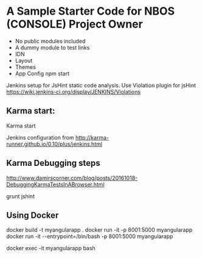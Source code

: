 # A Sample Starter Code for NBOS (CONSOLE) Project Owner
* No public modules included
* A dummy module to test links
* IDN
* Layout
* Themes
* App Config
npm start

Jenkins setup for JsHint static code analysis.
Use Violation plugin for jsHint https://wiki.jenkins-ci.org/display/JENKINS/Violations

Karma start:
-------------
Karma start

Jenkins configuration from
http://karma-runner.github.io/0.10/plus/jenkins.html

Karma Debugging steps
----------------------
http://www.damirscorner.com/blog/posts/20161018-DebuggingKarmaTestsInABrowser.html

grunt jshint

Using Docker
------------
docker build -t myangularapp .
docker run -it -p 8001:5000 myangularapp
docker run -it --entrypoint=/bin/bash -p 8001:5000 myangularapp

docker exec -it myangularapp bash
